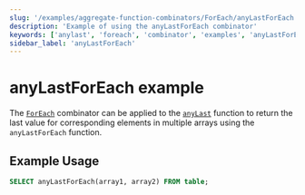 ```yaml
---
slug: '/examples/aggregate-function-combinators/ForEach/anyLastForEach'
description: 'Example of using the anyLastForEach combinator'
keywords: ['anylast', 'foreach', 'combinator', 'examples', 'anyLastForEach']
sidebar_label: 'anyLastForEach'
---
```


# anyLastForEach example

The [`ForEach`](/sql-reference/aggregate-functions/combinators#-foreach) combinator can be applied to the [`anyLast`](/sql-reference/aggregate-functions/reference/anylast) function to return the last value for corresponding elements in multiple arrays using the `anyLastForEach` function.

## Example Usage

```sql
SELECT anyLastForEach(array1, array2) FROM table;
``` 